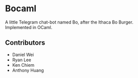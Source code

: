 # Bocaml

A little Telegram chat-bot named Bo, after the Ithaca Bo Burger. Implemented in OCaml.

## Contributors

-   Daniel Wei
-   Ryan Lee
-   Ken Chiem
-   Anthony Huang
